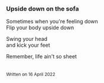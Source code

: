 ### Upside down on the sofa

Sometimes when you're feeling down\
Flip your body upside down

Swing your head\
and kick your feet

Remember, life ain't so sheet\
&nbsp;  
&nbsp;  
<sub>Written on 16 April 2022</sub>
